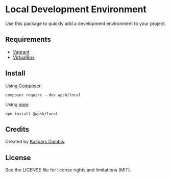 # Local Development Environment

Use this package to quickly add a development environment to your project.


## Requirements

- [Vagrant](https://www.vagrantup.com/)
- [VirtualBox](https://www.virtualbox.org/)


## Install

Using [Composer](https://getcomposer.org):

    composer require --dev wpsh/local

Using [npm](https://www.npmjs.com/get-npm):

    npm install @wpsh/local


## Credits

Created by [Kaspars Dambis](https://kaspars.net).


## License

See the LICENSE file for license rights and limitations (MIT).